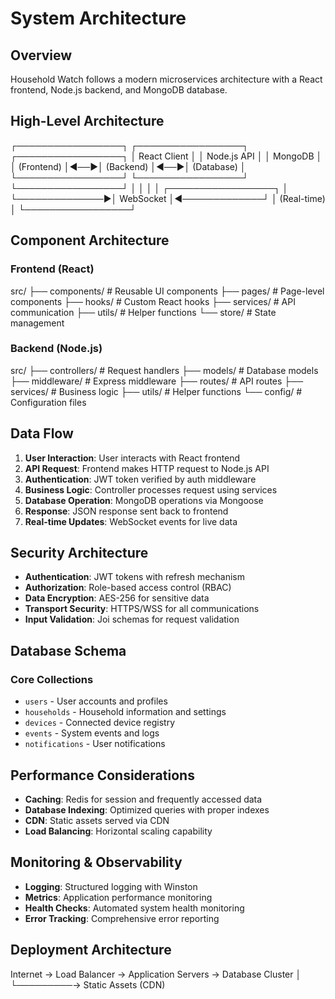 # System Architecture

## Overview

Household Watch follows a modern microservices architecture with a React frontend, Node.js backend, and MongoDB database.

## High-Level Architecture
┌─────────────────┐    ┌─────────────────┐    ┌─────────────────┐
│   React Client  │    │  Node.js API    │    │    MongoDB      │
│   (Frontend)    │◄──►│   (Backend)     │◄──►│   (Database)    │
└─────────────────┘    └─────────────────┘    └─────────────────┘
│                       │                       │
│              ┌─────────────────┐              │
└──────────────►│  WebSocket      │◄─────────────┘
│  (Real-time)    │
└─────────────────┘

## Component Architecture

### Frontend (React)
src/
├── components/          # Reusable UI components
├── pages/              # Page-level components
├── hooks/              # Custom React hooks
├── services/           # API communication
├── utils/              # Helper functions
└── store/              # State management

### Backend (Node.js)
src/
├── controllers/        # Request handlers
├── models/            # Database models
├── middleware/        # Express middleware
├── routes/            # API routes
├── services/          # Business logic
├── utils/             # Helper functions
└── config/            # Configuration files

## Data Flow

1. **User Interaction**: User interacts with React frontend
2. **API Request**: Frontend makes HTTP request to Node.js API
3. **Authentication**: JWT token verified by auth middleware
4. **Business Logic**: Controller processes request using services
5. **Database Operation**: MongoDB operations via Mongoose
6. **Response**: JSON response sent back to frontend
7. **Real-time Updates**: WebSocket events for live data

## Security Architecture

- **Authentication**: JWT tokens with refresh mechanism
- **Authorization**: Role-based access control (RBAC)
- **Data Encryption**: AES-256 for sensitive data
- **Transport Security**: HTTPS/WSS for all communications
- **Input Validation**: Joi schemas for request validation

## Database Schema

### Core Collections
- `users` - User accounts and profiles
- `households` - Household information and settings
- `devices` - Connected device registry
- `events` - System events and logs
- `notifications` - User notifications

## Performance Considerations

- **Caching**: Redis for session and frequently accessed data
- **Database Indexing**: Optimized queries with proper indexes
- **CDN**: Static assets served via CDN
- **Load Balancing**: Horizontal scaling capability

## Monitoring & Observability

- **Logging**: Structured logging with Winston
- **Metrics**: Application performance monitoring
- **Health Checks**: Automated system health monitoring
- **Error Tracking**: Comprehensive error reporting

## Deployment Architecture
Internet → Load Balancer → Application Servers → Database Cluster
│
└─────────→ Static Assets (CDN)
